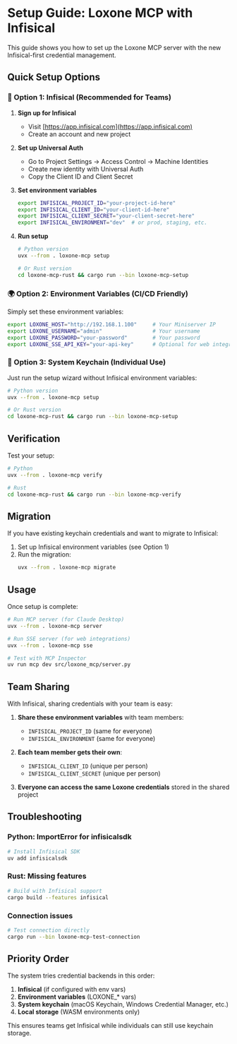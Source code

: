 # Setup Guide: Loxone MCP with Infisical

This guide shows you how to set up the Loxone MCP server with the new Infisical-first credential management.

## Quick Setup Options

### 🔐 Option 1: Infisical (Recommended for Teams)

1. **Sign up for Infisical**
   - Visit [https://app.infisical.com](https://app.infisical.com)
   - Create an account and new project

2. **Set up Universal Auth**
   - Go to Project Settings → Access Control → Machine Identities
   - Create new identity with Universal Auth
   - Copy the Client ID and Client Secret

3. **Set environment variables**
   ```bash
   export INFISICAL_PROJECT_ID="your-project-id-here"
   export INFISICAL_CLIENT_ID="your-client-id-here" 
   export INFISICAL_CLIENT_SECRET="your-client-secret-here"
   export INFISICAL_ENVIRONMENT="dev"  # or prod, staging, etc.
   ```

4. **Run setup**
   ```bash
   # Python version
   uvx --from . loxone-mcp setup
   
   # Or Rust version
   cd loxone-mcp-rust && cargo run --bin loxone-mcp-setup
   ```

### 🌍 Option 2: Environment Variables (CI/CD Friendly)

Simply set these environment variables:
```bash
export LOXONE_HOST="http://192.168.1.100"     # Your Miniserver IP
export LOXONE_USERNAME="admin"                # Your username  
export LOXONE_PASSWORD="your-password"        # Your password
export LOXONE_SSE_API_KEY="your-api-key"      # Optional for web integrations
```

### 🔑 Option 3: System Keychain (Individual Use)

Just run the setup wizard without Infisical environment variables:
```bash
# Python version
uvx --from . loxone-mcp setup

# Or Rust version  
cd loxone-mcp-rust && cargo run --bin loxone-mcp-setup
```

## Verification

Test your setup:
```bash
# Python
uvx --from . loxone-mcp verify

# Rust
cd loxone-mcp-rust && cargo run --bin loxone-mcp-verify
```

## Migration

If you have existing keychain credentials and want to migrate to Infisical:

1. Set up Infisical environment variables (see Option 1)
2. Run the migration:
   ```bash
   uvx --from . loxone-mcp migrate
   ```

## Usage

Once setup is complete:

```bash
# Run MCP server (for Claude Desktop)
uvx --from . loxone-mcp server

# Run SSE server (for web integrations)
uvx --from . loxone-mcp sse

# Test with MCP Inspector
uv run mcp dev src/loxone_mcp/server.py
```

## Team Sharing

With Infisical, sharing credentials with your team is easy:

1. **Share these environment variables** with team members:
   - `INFISICAL_PROJECT_ID` (same for everyone)
   - `INFISICAL_ENVIRONMENT` (same for everyone)
   
2. **Each team member gets their own**:
   - `INFISICAL_CLIENT_ID` (unique per person)
   - `INFISICAL_CLIENT_SECRET` (unique per person)

3. **Everyone can access the same Loxone credentials** stored in the shared project

## Troubleshooting

### Python: ImportError for infisicalsdk
```bash
# Install Infisical SDK
uv add infisicalsdk
```

### Rust: Missing features
```bash
# Build with Infisical support
cargo build --features infisical
```

### Connection issues
```bash
# Test connection directly
cargo run --bin loxone-mcp-test-connection
```

## Priority Order

The system tries credential backends in this order:
1. **Infisical** (if configured with env vars)
2. **Environment variables** (LOXONE_* vars)
3. **System keychain** (macOS Keychain, Windows Credential Manager, etc.)
4. **Local storage** (WASM environments only)

This ensures teams get Infisical while individuals can still use keychain storage.